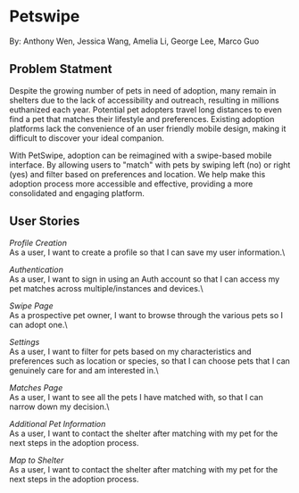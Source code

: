 # Petswipe
By: Anthony Wen, Jessica Wang, Amelia Li, George Lee, Marco Guo

## Problem Statment 
Despite the growing number of pets in need of adoption, many remain in shelters due to the lack of accessibility and outreach, resulting in millions euthanized each year. Potential pet adopters travel long distances to even find a pet that matches their lifestyle and preferences. Existing adoption platforms lack the convenience of an user friendly mobile design, making it difficult to discover your ideal companion.

With PetSwipe, adoption can be reimagined with a swipe-based mobile interface. By allowing users to "match" with pets by swiping left (no) or right (yes) and filter based on preferences and location. We help make this adoption process more accessible and effective, providing a more consolidated and engaging platform.

## User Stories
*Profile Creation*\
As a user, I want to create a profile so that I can save my user information.\

*Authentication*\
As a user, I want to sign in using an Auth account so that I can access my pet matches across multiple/instances and devices.\

*Swipe Page*\
As a prospective pet owner, I want to browse through the various pets so I can adopt one.\

*Settings*\
As a user, I want to filter for pets based on my characteristics and preferences such as location or species, so that I can choose pets that I can genuinely care for and am interested in.\

*Matches Page*\
As a user, I want to see all the pets I have matched with, so that I can narrow down my decision.\

*Additional Pet Information*\
As a user, I want to contact the shelter after matching with my pet for the next steps in the adoption process.

*Map to Shelter*\
As a user, I want to contact the shelter after matching with my pet for the next steps in the adoption process.
